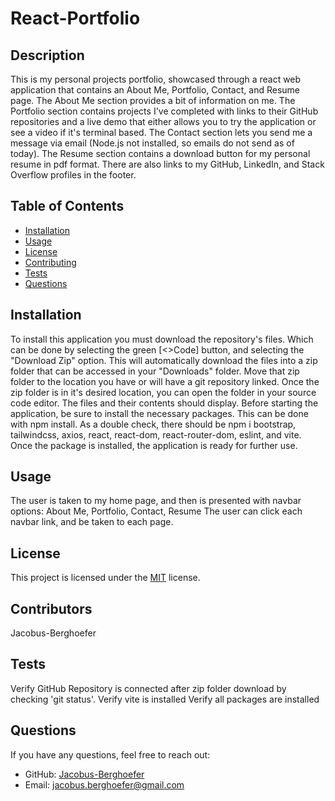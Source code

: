 # React-Portfolio

## Description

This is my personal projects portfolio, showcased through a react web application that contains an About Me, Portfolio, Contact, and Resume page. The About Me section provides a bit of information on me. The Portfolio section contains projects I've completed with links to their GitHub repositories and a live demo that either allows you to try the application or see a video if it's terminal based. The Contact section lets you send me a message via email (Node.js not installed, so emails do not send as of today). The Resume section contains a download button for my personal resume in pdf format. There are also links to my GitHub, LinkedIn, and Stack Overflow profiles in the footer.

## Table of Contents

- [Installation](#installation)
- [Usage](#usage)
- [License](#license)
- [Contributing](#contributing)
- [Tests](#tests)
- [Questions](#questions)

## Installation

To install this application you must download the repository's files. Which can be done by selecting the green [<>Code] button, and selecting the "Download Zip" option. This will automatically download the files into a zip folder that can be accessed in your "Downloads" folder. Move that zip folder to the location you have or will have a git repository linked. Once the zip folder is in it's desired location, you can open the folder in your source code editor. The files and their contents should display. Before starting the application, be sure to install the necessary packages. This can be done with npm install. As a double check, there should be npm i bootstrap, tailwindcss, axios, react, react-dom, react-router-dom, eslint, and vite. Once the package is installed, the application is ready for further use.

## Usage

The user is taken to my home page, and then is presented with navbar options: About Me, Portfolio, Contact, Resume
The user can click each navbar link, and be taken to each page.

## License

This project is licensed under the [MIT](https://img.shields.io/badge/License-MIT-yellow.svg) license.

## Contributors

Jacobus-Berghoefer

## Tests

Verify GitHub Repository is connected after zip folder download by checking 'git status'.
Verify vite is installed
Verify all packages are installed

## Questions

If you have any questions, feel free to reach out:

- GitHub: [Jacobus-Berghoefer](https://github.com/Jacobus-Berghoefer)
- Email: [jacobus.berghoefer@gmail.com](mailto:jacobus.berghoefer@gmail.com)